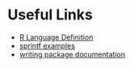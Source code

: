 # Useful Links
* [R Language Definition](https://cran.r-project.org/doc/manuals/R-lang.html#Operators)
* [sprintf examples](http://www.cookbook-r.com/Strings/Creating_strings_from_variables/)
* [writing package documentation](https://support.rstudio.com/hc/en-us/articles/200532317-Writing-Package-Documentation)
